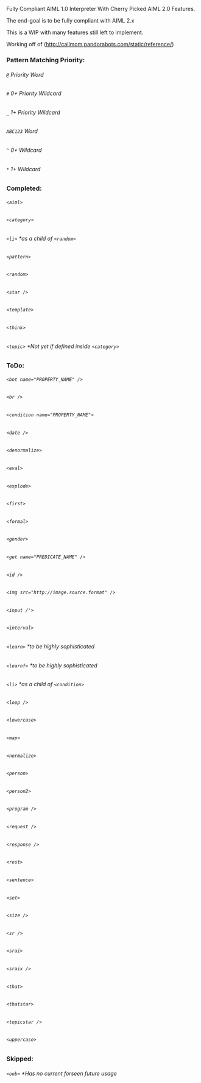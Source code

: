 Fully Compliant AIML 1.0 Interpreter With Cherry Picked AIML 2.0 Features.

The end-goal is to be fully compliant with AIML 2.x

This is a WIP with many features still left to implement.

Working off of (http://callmom.pandorabots.com/static/reference/) 

### Pattern Matching Priority:
###### `@` Priority Word
###### `#` 0+ Priority Wildcard
###### `_` 1+ Priority Wildcard
###### `ABC123` Word
###### `^` 0+ Wildcard
###### `*` 1+ Wildcard

### Completed:
###### `<aiml>`
###### `<category>`
###### `<li>` *as a child of `<random>`
###### `<pattern>`
###### `<random>`
###### `<star />`
###### `<template>`
###### `<think>`
###### `<topic>` *Not yet if defined inside `<category>`

### ToDo:
###### `<bot name="PROPERTY_NAME" />`
###### `<br />`
###### `<condition name="PROPERTY_NAME">`
###### `<date />`
###### `<denormalize>`
###### `<eval>`
###### `<explode>`
###### `<first>`
###### `<formal>`
###### `<gender>`
###### `<get name="PREDICATE_NAME" />`
###### `<id />`
###### `<img src="http://image.source.format" />`
###### `<input /'>`
###### `<interval>`
###### `<learn>` *to be highly sophisticated
###### `<learnf>` *to be highly sophisticated
###### `<li>` *as a child of `<condition>`
###### `<loop />`
###### `<lowercase>`
###### `<map>`
###### `<normalize>`
###### `<person>`
###### `<person2>`
###### `<program />`
###### `<request />`
###### `<response />`
###### `<rest>`
###### `<sentence>`
###### `<set>`
###### `<size />`
###### `<sr />`
###### `<srai>`
###### `<sraix />`
###### `<that>`
###### `<thatstar>`
###### `<topicstar />`
###### `<uppercase>`

### Skipped:
###### `<oob>` *Has no current forseen future usage
